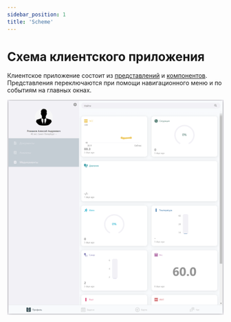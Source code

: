 ```yaml
---
sidebar_position: 1
title: 'Scheme'
---
```


# Схема клиентского приложения

Клиентское приложение состоит из [представлений](/docs/views/intro) и [компонентов](/docs/components/intro).   
Представления переключаются при помощи навигационного меню и по событиям на главных окнах.


<!-- !["Главное окно"](/img/presentation/homePage/homePage.png) -->
<div align="center"><img type="imgscreen" src="/img/presentation/homePage/homePage.png"/></div>
